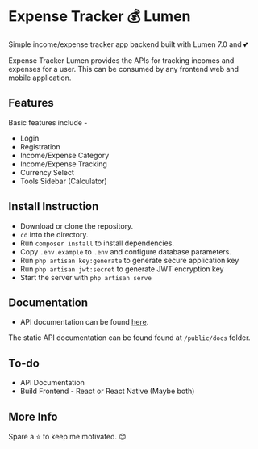 # Expense Tracker 💰 Lumen 

Simple income/expense tracker app backend built with Lumen 7.0 and 💕

Expense Tracker Lumen provides the APIs for tracking incomes and expenses for a user. This can be consumed by any frontend web and mobile application.

## Features

Basic features include -

- Login
- Registration
- Income/Expense Category
- Income/Expense Tracking
- Currency Select
- Tools Sidebar (Calculator)

## Install Instruction

- Download or clone the repository.
- `cd` into the directory. 
- Run `composer install` to install dependencies.
- Copy `.env.example` to `.env` and configure database parameters.
- Run `php artisan key:generate` to generate secure application key
- Run `php artisan jwt:secret` to generate JWT encryption key
- Start the server with `php artisan serve`

## Documentation

- API documentation can be found [here](https://rahulhaque.github.io/expense-tracker-lumen/index.html).

The static API documentation can be found found at `/public/docs` folder.

## To-do

- API Documentation
- Build Frontend - React or React Native (Maybe both)

## More Info

Spare a ⭐ to keep me motivated. 😊